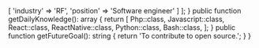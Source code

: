 <?php

namespace KelseyTaylor;

class About extends Me
{
    public function getCurrentWorkplace(): array
    {
        return [
            'workplace' => [
                'industry' => 'RF',
                'position' => 'Software engineer'         
            ]
        ];
    }

    public function getDailyKnowledge(): array
    {
        return [
            Php::class,
            Javascript::class,
            React::class,
            ReactNative::class,
            Python::class,
            Bash::class,
        ];
    }

    public function getFutureGoal(): string
    {
        return 'To contribute to open source.';
    }
}
